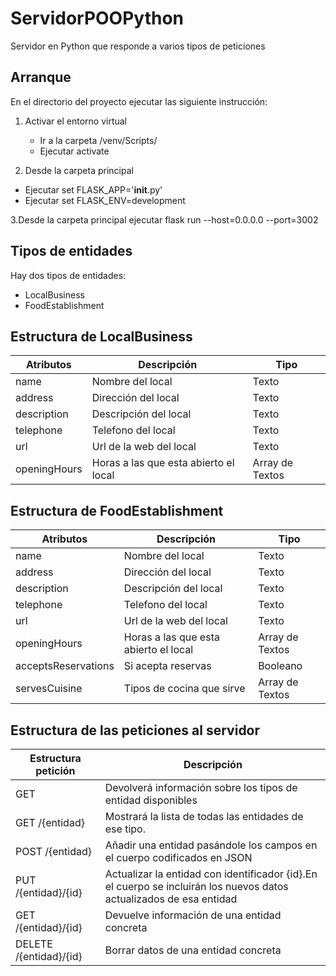 # ServidorPOOPython
Servidor en Python que responde a varios tipos de peticiones

## Arranque 
En el directorio del proyecto ejecutar las siguiente instrucción:

1. Activar el entorno virtual
   - Ir a la carpeta /venv/Scripts/
   - Ejecutar activate
   
2. Desde la carpeta principal
  - Ejecutar set FLASK_APP='__init__.py'
  - Ejecutar set FLASK_ENV=development
  
3.Desde la carpeta principal ejecutar
  flask run --host=0.0.0.0 --port=3002

## Tipos de entidades
Hay dos tipos de entidades:
- LocalBusiness
- FoodEstablishment

## Estructura de LocalBusiness

| Atributos | Descripción | Tipo |
| ---- | ---- | ---- |
| name | Nombre del local  | Texto |
| address | Dirección del local | Texto |
| description | Descripción del local | Texto |
| telephone | Telefono del local | Texto |
| url | Url de la web del local | Texto |
| openingHours | Horas a las que esta abierto el local | Array de Textos |

## Estructura de FoodEstablishment

| Atributos | Descripción | Tipo |
| ---- | ---- | ---- |
| name | Nombre del local  | Texto |
| address | Dirección del local | Texto |
| description | Descripción del local | Texto |
| telephone | Telefono del local | Texto |
| url | Url de la web del local | Texto |
| openingHours | Horas a las que esta abierto el local | Array de Textos |
| acceptsReservations | Si acepta reservas | Booleano |
| servesCuisine | Tipos de cocina que sirve | Array de Textos |

## Estructura de las peticiones al servidor

| Estructura petición | Descripción |
| ---- | ---- |
| GET <url> | Devolverá información sobre los tipos de entidad disponibles |
| GET <url>/{entidad} | Mostrará la lista de todas las entidades de ese tipo. |
| POST <url>/{entidad} | Añadir una entidad pasándole los campos en el cuerpo codificados en JSON |
| PUT <url>/{entidad}/{id} | Actualizar la entidad con identificador {id}.En el cuerpo se incluirán los nuevos datos actualizados de esa entidad |
| GET <url>/{entidad}/{id} | Devuelve información de una entidad concreta |
| DELETE <url>/{entidad}/{id} | Borrar datos de una entidad concreta |


